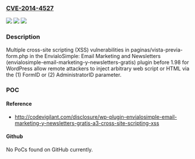 ### [CVE-2014-4527](https://cve.mitre.org/cgi-bin/cvename.cgi?name=CVE-2014-4527)
![](https://img.shields.io/static/v1?label=Product&message=n%2Fa&color=blue)
![](https://img.shields.io/static/v1?label=Version&message=n%2Fa&color=blue)
![](https://img.shields.io/static/v1?label=Vulnerability&message=n%2Fa&color=brighgreen)

### Description

Multiple cross-site scripting (XSS) vulnerabilities in paginas/vista-previa-form.php in the EnvialoSimple: Email Marketing and Newsletters (envialosimple-email-marketing-y-newsletters-gratis) plugin before 1.98 for WordPress allow remote attackers to inject arbitrary web script or HTML via the (1) FormID or (2) AdministratorID parameter.

### POC

#### Reference
- http://codevigilant.com/disclosure/wp-plugin-envialosimple-email-marketing-y-newsletters-gratis-a3-cross-site-scripting-xss

#### Github
No PoCs found on GitHub currently.

